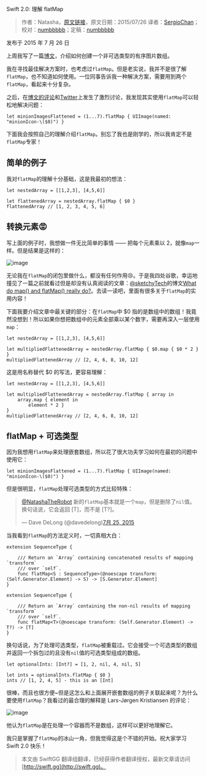 Swift 2.0: 理解 flatMap

> 作者：Natasha，[原文链接](http://natashatherobot.com/swift-2-flatmap/)，原文日期：2015/07/26
> 译者：[SergioChan](https://github.com/SergioChan)；校对：[numbbbbb](https://github.com/numbbbbb)；定稿：[numbbbbb](https://github.com/numbbbbb)
  







发布于 2015 年 7 月 26 日

上周我写了一篇[博文](http://natashatherobot.com/swift-when-the-functional-approach-is-not-right/)，介绍如何创建一个非可选类型的有序图片数组。

我在寻找最佳解决方案时，也考虑过`flatMap`。但是老实说，我并不是很了解`flatMap`，也不知道如何使用。一位同事告诉我一种解决方案，需要用到两个`flatMap`，看起来十分复杂。



之后，在[博文的评论](http://natashatherobot.com/swift-when-the-functional-approach-is-not-right/)和[Twitter](https://twitter.com/NatashaTheRobot/status/624609007043391488)上发生了激烈讨论，我发现其实使用`flatMap`可以轻松地解决问题：

    
    let minionImagesFlattened = (1...7).flatMap { UIImage(named: "minionIcon-\($0)") }

下面我会按照自己的理解介绍`flatMap`。别忘了我也是刚学的，所以我肯定不是`flatMap`专家！

## 简单的例子

我对`flatMap`的理解十分基础，这是我最初的想法：

    
    let nestedArray = [[1,2,3], [4,5,6]]
    
    let flattenedArray = nestedArray.flatMap { $0 }
    flattenedArray // [1, 2, 3, 4, 5, 6]

## 转换元素😡

写上面的例子时，我想做一件无比简单的事情 —— 把每个元素乘以 2，就像`map`一样。但是结果是这样的：

![image](http://swift.gg/img/articles/swift-2-flatmap/Screen-Shot-2015-07-26-at-5.50.07-AM.png)

无论我在`flatMap`的闭包里做什么，都没有任何作用😢。于是我四处谷歌，幸运地撞见了一篇之前就看过但是却没有认真阅读的文章：[@sketchyTech](https://twitter.com/sketchyTech)的博文[What do map() and flatMap() really do?](http://sketchytech.blogspot.com/2015/06/swift-what-do-map-and-flatmap-really-do.html)。去读一读吧，里面有很多关于`flatMap`的实用内容！

下面我要介绍文章中最关键的部分：在`flatMap`中 $0 指的是数组中的数组！我竟然没想到！所以如果你想把数组中的元素全部乘以某个数字，需要再深入一层使用`map`：

    
    let nestedArray = [[1,2,3], [4,5,6]]
    
    let multipliedFlattenedArray = nestedArray.flatMap { $0.map { $0 * 2 } }
    multipliedFlattenedArray // [2, 4, 6, 8, 10, 12]

这是用名称替代 $0 的写法，更容易理解：

    
    let nestedArray = [[1,2,3], [4,5,6]]
    
    let multipliedFlattenedArray = nestedArray.flatMap { array in
        array.map { element in
            element * 2 }
    }
    multipliedFlattenedArray // [2, 4, 6, 8, 10, 12]

## flatMap + 可选类型

因为我想用`flatMap`来处理嵌套数组，所以花了很大功夫学习如何在最初的问题中使用它：

    
    let minionImagesFlattened = (1...7).flatMap { UIImage(named: "minionIcon-\($0)") }

但是很明显，`flatMap`处理可选类型的方式比较特殊：

> [@NatashaTheRobot](https://twitter.com/NatashaTheRobot) 新的`flatMap`基本就是一个`map`，但是删除了`nil`值。换句话说，它会返回 [T]，而不是 [T?]。
> 
> — Dave DeLong (@davedelong)[7月 25, 2015](https://twitter.com/davedelong/status/624995473489682432)

当我看到`flatMap`的方法定义时，一切真相大白：

    
    extension SequenceType {
    
        /// Return an `Array` containing concatenated results of mapping `transform`
        /// over `self`.
        func flatMap<S : SequenceType>(@noescape transform: (Self.Generator.Element) -> S) -> [S.Generator.Element]
    }
    
    extension SequenceType {
    
        /// Return an `Array` containing the non-nil results of mapping `transform`
        /// over `self`.
        func flatMap<T>(@noescape transform: (Self.Generator.Element) -> T?) -> [T]
    }

换句话说，为了处理可选类型，`flatMap`被重载过。它会接受一个可选类型的数组并返回一个拆包过的且没有`nil`值的可选类型组成的数组。

    
    let optionalInts: [Int?] = [1, 2, nil, 4, nil, 5]
    
    let ints = optionalInts.flatMap { $0 }
    ints // [1, 2, 4, 5] - this is an [Int]

很棒，而且也很方便~但是这怎么和上面展开嵌套数组的例子关联起来呢？为什么要使用`flatMap`？我看过的最合理的解释是 Lars-Jørgen Kristiansen 的评论：

![image](http://swift.gg/img/articles/swift-2-flatmap/Screen-Shot-2015-07-26-at-6.45.20-AM.png)

他认为`flatMap`是在处理一个容器而不是数组，这样可以更好地理解它。

我只是掌握了`flatMap`的冰山一角，但我觉得这是个不错的开始。祝大家学习 Swift 2.0 快乐！

> 本文由 SwiftGG 翻译组翻译，已经获得作者翻译授权，最新文章请访问 [http://swift.gg](http://swift.gg)。